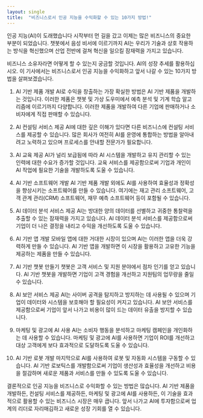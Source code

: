 ```yaml
---
layout: single
title:  "비즈니스로서 인공 지능을 수익화할 수 있는 10가지 방법!"
---
```


인공 지능(AI)이 도래했습니다 시작부터 먼 길을 갔고 이제는 많은 비즈니스의 중요한 부분이 되었습니다. 챗봇에서 음성 비서에 이르기까지 AI는 우리가 기술과 상호 작용하는 방식을 혁신했으며 산업 전반에 걸쳐 혁신을 일으킬 잠재력을 가지고 있습니다.

비즈니스 소유자라면 어떻게 할 수 있는지 궁금할 것입니다. AI의 성장 추세를 활용하십시오. 이 기사에서는 비즈니스로서 인공 지능을 수익화하고 앞서 나갈 수 있는 10가지 방법을 살펴보겠습니다.

1. AI 기반 제품 개발
AI로 수익을 창출하는 가장 확실한 방법은 AI 기반 제품을 개발하는 것입니다. 이러한 제품은 챗봇 및 가상 도우미에서 예측 분석 및 기계 학습 알고리즘에 이르기까지 다양합니다. 이러한 제품을 개발하여 다른 기업에 판매하거나 소비자에게 직접 판매할 수 있습니다.

2. AI 컨설팅 서비스 제공
AI에 대한 깊은 이해가 있다면 다른 비즈니스에 컨설팅 서비스를 제공할 수 있습니다. 많은 회사가 여전히 AI를 운영에 통합하는 방법을 알아내려고 노력하고 있으며 프로세스를 안내할 전문가가 필요합니다.

3. AI 교육 제공
AI가 널리 보급됨에 따라 AI 시스템을 개발하고 유지 관리할 수 있는 인력에 대한 수요가 증가할 것입니다. 교육 서비스를 제공함으로써 기업과 개인이 AI 작업에 필요한 기술을 개발하도록 도울 수 있습니다.

4. AI 기반 소프트웨어 개발
AI 기반 제품 개발 외에도 AI를 사용하여 효율성과 정확성을 향상시키는 소프트웨어를 만들 수 있습니다. 여기에는 재고 관리 소프트웨어, 고객 관계 관리(CRM) 소프트웨어, 재무 예측 소프트웨어 등이 포함될 수 있습니다.

5. AI 데이터 분석 서비스 제공
AI는 방대한 양의 데이터를 선별하고 귀중한 통찰력을 추출할 수 있는 잠재력을 가지고 있습니다. AI 데이터 분석 서비스를 제공함으로써 기업이 더 나은 결정을 내리고 수익을 개선하도록 도울 수 있습니다.

6. AI 기반 앱 개발
모바일 앱에 대한 거대한 시장이 있으며 AI는 이러한 앱을 더욱 강력하게 만들 수 있습니다. AI 기반 앱을 개발하면 이 시장을 활용하고 고유한 기능을 제공하는 제품을 만들 수 있습니다.

7. AI 기반 챗봇 만들기
챗봇은 고객 서비스 및 지원 분야에서 점차 인기를 얻고 있습니다. AI 기반 챗봇을 개발하면 기업이 고객 경험을 개선하고 지원팀의 업무량을 줄일 수 있습니다.

8. AI 보안 서비스 제공
AI는 사이버 공격을 탐지하고 방지하는 데 사용될 수 있으며 기업이 데이터와 시스템을 보호해야 할 필요성이 커지고 있습니다. AI 보안 서비스를 제공함으로써 기업이 앞서 나가고 비용이 많이 드는 데이터 유출을 방지할 수 있습니다.

9. 마케팅 및 광고에 AI 사용
AI는 소비자 행동을 분석하고 마케팅 캠페인을 개인화하는 데 사용할 수 있습니다. 마케팅 및 광고에 AI를 사용하면 기업이 ROI를 개선하고 대상 고객에게 보다 효과적으로 도달하도록 도울 수 있습니다.

10. AI 기반 로봇 개발
마지막으로 AI를 사용하여 로봇 및 자동화 시스템을 구동할 수 있습니다. AI 기반 로보틱스를 개발함으로써 기업이 생산성과 효율성을 개선하고 비용을 절감하며 새로운 제품과 서비스를 만들 수 있도록 도울 수 있습니다.

결론적으로 인공 지능을 비즈니스로 수익화할 수 있는 방법은 많습니다. AI 기반 제품을 개발하든, 컨설팅 서비스를 제공하든, 마케팅 및 광고에 AI를 사용하든, 이 기술을 효과적으로 활용할 수 있는 비즈니스 시장은 매우 큽니다. 앞서 나가고 AI에 투자함으로써 업계의 리더로 자리매김하고 새로운 성장 기회를 열 수 있습니다.
